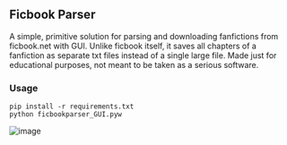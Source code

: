 ## Ficbook Parser
A simple, primitive solution for parsing and downloading fanfictions from ficbook.net with GUI.
Unlike ficbook itself, it saves all chapters of a fanfiction as separate txt files instead of a single large file.
Made just for educational purposes, not meant to be taken as a serious software.

### Usage

```
pip install -r requirements.txt
python ficbookparser_GUI.pyw
```
![image](https://user-images.githubusercontent.com/43646178/210134239-4b30086c-3f3f-42dd-afcc-74ca4f61f90c.png)
